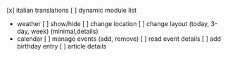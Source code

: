 
[x] italian translations
[ ] dynamic module list
- weather
    [ ] show/hide
    [ ] change location
    [ ] change layout (today, 3-day, week) (minimal,details)
- calendar
    [ ] manage events (add, remove)
    [ ] read event details
[ ] add birthday entry
[ ] article details